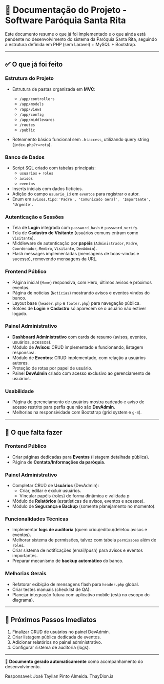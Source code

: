 # 📌 Documentação do Projeto - Software Paróquia Santa Rita

Este documento resume o que já foi implementado e o que ainda está pendente no desenvolvimento do sistema da Paróquia Santa Rita, seguindo a estrutura definida em PHP (sem Laravel) + MySQL + Bootstrap.

---

## ✅ O que já foi feito

### Estrutura do Projeto
- Estrutura de pastas organizada em **MVC**:
  - `/app/controllers`
  - `/app/models`
  - `/app/views`
  - `/app/config`
  - `/app/middlewares`
  - `/routes`
  - `/public`

- Roteamento básico funcional sem `.htaccess`, utilizando query string (`index.php?r=rota`).

### Banco de Dados
- Script SQL criado com tabelas principais:
  - `usuarios` + `roles`
  - `avisos`
  - `eventos`
- Inserts iniciais com dados fictícios.
- Adição do campo `usuario_id` em `eventos` para registrar o autor.
- Enum em `avisos.tipo`: `'Padre', 'Comunicado Geral', 'Importante', 'Urgente'`.

### Autenticação e Sessões
- Tela de **Login** integrada com `password_hash` e `password_verify`.
- Tela de **Cadastro de Visitante** (usuários comuns entram como `Visitante`).
- Middleware de autenticação por **papéis** (`Administrador`, `Padre`, `Coordenador`, `Membro`, `Visitante`, `DevAdmin`).
- Flash messages implementadas (mensagens de boas-vindas e sucesso), removendo mensagens da URL.

### Frontend Público
- Página inicial (`Home`) responsiva, com Hero, últimos avisos e próximos eventos.
- Página de notícias (`Notícias`) mostrando avisos e eventos vindos do banco.
- Layout base (`header.php` e `footer.php`) para navegação pública.
- Botões de **Login** e **Cadastro** só aparecem se o usuário não estiver logado.

### Painel Administrativo
- **Dashboard Administrativo** com cards de resumo (avisos, eventos, usuários, acessos).
- Módulo de **Avisos**: CRUD implementado e funcionando, listagem responsiva.
- Módulo de **Eventos**: CRUD implementado, com relação a usuários autores.
- Proteção de rotas por papel de usuário.
- Painel **DevAdmin** criado com acesso exclusivo ao gerenciamento de usuários.

### Usabilidade
- Página de gerenciamento de usuários mostra cadeado e aviso de acesso restrito para perfis que não são **DevAdmin**.
- Melhorias na responsividade com Bootstrap (grid system e `g-4`).

---

## 🔧 O que falta fazer

### Frontend Público
- Criar páginas dedicadas para **Eventos** (listagem detalhada pública).
- Página de **Contato/Informações da paróquia**.

### Painel Administrativo
- Completar CRUD de **Usuários** (DevAdmin):
  - Criar, editar e excluir usuários.
  - Vincular papéis (roles) de forma dinâmica e validada.p
- Módulo de **Relatórios** (estatísticas de avisos, eventos e acessos).
- Módulo de **Segurança e Backup** (somente planejamento no momento).

### Funcionalidades Técnicas
- Implementar **logs de auditoria** (quem criou/editou/deletou avisos e eventos).
- Melhorar sistema de permissões, talvez com tabela `permissoes` além de `roles`.
- Criar sistema de notificações (email/push) para avisos e eventos importantes.
- Preparar mecanismo de **backup automático** do banco.

### Melhorias Gerais
- Refatorar exibição de mensagens flash para `header.php` global.
- Criar testes manuais (checklist de QA).
- Planejar integração futura com aplicativo mobile (está no escopo do diagrama).

---

## 🚀 Próximos Passos Imediatos
1. Finalizar CRUD de usuários no painel DevAdmin.  
2. Criar listagem pública dedicada de eventos.  
3. Adicionar relatórios no painel administrativo.  
4. Configurar sistema de auditoria (logs).  

---

📄 **Documento gerado automaticamente** como acompanhamento do desenvolvimento.

Responsavel: José Tayllan Pinto Almeida. ThayDion.ia
